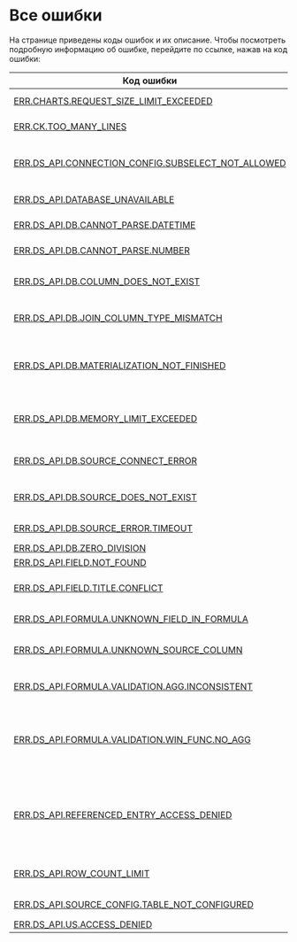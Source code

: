 # Все ошибки

На странице приведены коды ошибок и их описание.
Чтобы посмотреть подробную информацию об ошибке, перейдите по ссылке, нажав на код ошибки:

Код ошибки | Описание |
----- | ----- |
[ERR.CHARTS.REQUEST_SIZE_LIMIT_EXCEEDED](ERR-CHARTS-REQUEST_SIZE_LIMIT_EXCEEDED.md) | Request size limit exceeded |
[ERR.CK.TOO_MANY_LINES](ERR-CK_TOO_MANY_LINES.md) | Too many series on the chart |
[ERR.DS_API.CONNECTION_CONFIG.SUBSELECT_NOT_ALLOWED](ERR-DS_API-CONNECTION_CONFIG-SUBSELECT_NOT_ALLOWED.md) | Subquery source is disallowed in the connection settings |
[ERR.DS_API.DATABASE_UNAVAILABLE](ERR-DS_API-DATABASE_UNAVAILABLE.md) | Data source is unavailable |
[ERR.DS_API.DB.CANNOT_PARSE.DATETIME](ERR-DS_API-DB-CANNOT_PARSE-DATETIME.md) | Cannot parse datetime |
[ERR.DS_API.DB.CANNOT_PARSE.NUMBER](ERR-DS_API-DB-CANNOT_PARSE-NUMBER.md) | Cannot parse number |
[ERR.DS_API.DB.COLUMN_DOES_NOT_EXIST](ERR-DS_API-DB-COLUMN_DOES_NOT_EXIST.md) | Requested database column does not exist |
[ERR.DS_API.DB.JOIN_COLUMN_TYPE_MISMATCH](ERR-DS_API-DB-JOIN_COLUMN_TYPE_MISMATCH.md) | Columns in JOIN have different types |
[ERR.DS_API.DB.MATERIALIZATION_NOT_FINISHED](ERR-DS_API-DB-MATERIALIZATION_NOT_FINISHED.md) | Data is not available because materialization is not yet complete |
[ERR.DS_API.DB.MEMORY_LIMIT_EXCEEDED](ERR-DS_API-DB-MEMORY_LIMIT_EXCEEDED.md) | Memory limit has been exceeded during query execution |
[ERR.DS_API.DB.SOURCE_CONNECT_ERROR](ERR-DS_API-DB-SOURCE_CONNECT_ERROR.md) | Data source refused connection |
[ERR.DS_API.DB.SOURCE_DOES_NOT_EXIST](ERR-DS_API-DB-SOURCE_DOES_NOT_EXIST.md) | Data source (table) does not exist |
[ERR.DS_API.DB.SOURCE_ERROR.TIMEOUT](ERR-DS_API-DB-SOURCE_ERROR-TIMEOUT.md) | Data source timed out |
[ERR.DS_API.DB.ZERO_DIVISION](ERR-DS_API-DB-ZERO_DIVISION.md) | Division by zero |
[ERR.DS_API.FIELD.NOT_FOUND](ERR-DS_API-FIELD-NOT_FOUND.md) | Unknown field |
[ERR.DS_API.FIELD.TITLE.CONFLICT](ERR-DS_API-FIELD-TITLE-CONFLICT.md) | Field title conflicts with another field |
[ERR.DS_API.FORMULA.UNKNOWN_FIELD_IN_FORMULA](ERR-DS_API-FORMULA-UNKNOWN_FIELD_IN_FORMULA.md) | Unknown field found in formula |
[ERR.DS_API.FORMULA.UNKNOWN_SOURCE_COLUMN](ERR-DS_API-FORMULA-UNKNOWN_SOURCE_COLUMN.md) | Unknown referenced source column |
[ERR.DS_API.FORMULA.VALIDATION.AGG.INCONSISTENT](ERR-DS_API-FORMULA-VALIDATION-AGG-INCONSISTENT.md) | Inconsistent aggregation among operands |
[ERR.DS_API.FORMULA.VALIDATION.WIN_FUNC.NO_AGG](ERR-DS_API-FORMULA-VALIDATION-WIN_FUNC-NO_AGG.md) | Window function has no aggregated expressions among its arguments |
[ERR.DS_API.REFERENCED_ENTRY_ACCESS_DENIED](ERR-DS_API-REFERENCED_ENTRY_ACCESS_DENIED.md) | Referenced connection <идентификатор подключения> cannot be loaded: access denied |
[ERR.DS_API.ROW_COUNT_LIMIT](ERR-DS_API-ROW_COUNT_LIMIT.md) | Received too many result data rows |
[ERR.DS_API.SOURCE_CONFIG.TABLE_NOT_CONFIGURED](ERR-DS_API-SOURCE_CONFIG-TABLE_NOT_CONFIGURED.md) | Table is not ready yet |
[ERR.DS_API.US.ACCESS_DENIED](ERR-DS_API-US-ACCESS_DENIED.md) | Access denied |
